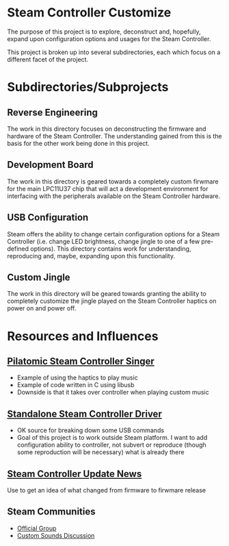 # Steam Controller Customize 

The purpose of this project is to explore, deconstruct and, hopefully, expand 
 upon configuration options and usages for the Steam Controller. 

This project is broken up into several subdirectories, each which focus on a
 different facet of the project.

# Subdirectories/Subprojects

## Reverse Engineering

The work in this directory focuses on deconstructing the firmware and hardware
 of the Steam Controller. The understanding gained from this is the basis for
 the other work being done in this project. 

## Development Board

The work in this directory is geared towards a completely custom firwmare for 
 the main LPC11U37 chip that will act a development environment for interfacing
 with the peripherals available on the Steam Controller hardware. 

## USB Configuration

Steam offers the ability to change certain configuration options for a Steam
 Controller (i.e. change LED brightness, change jingle to one of a few 
 pre-defined options). This directory contains work for understanding, 
 reproducing and, maybe, expanding upon this functionality.

## Custom Jingle

The work in this directory will be geared towards granting the ability to 
 completely customize the jingle played on the Steam Controller haptics 
 on power on and power off. 

# Resources and Influences

## [Pilatomic Steam Controller Singer](https://gitlab.com/Pilatomic/SteamControllerSinger)

* Example of using the haptics to play music
* Example of code written in C using libusb
* Downside is that it takes over controller when playing custom music

## [Standalone Steam Controller Driver](https://github.com/ynsta/steamcontroller)

* OK source for breaking down some USB commands
* Goal of this project is to work outside Steam platform. I want to add configuration ability to controller, not subvert or reproduce (though some reproduction will be necessary) what is already there

## [Steam Controller Update News](http://store.steampowered.com/news/?appids=353370)

Use to get an idea of what changed from firmware to firwmare release

## Steam Communities

* [Official Group](http://steamcommunity.com/games/353370#announcements/detail/901091250587237164)
* [Custom Sounds Discussion](https://steamcommunity.com/app/353370/discussions/0/458607699626517823/)
